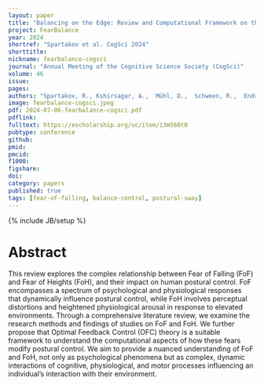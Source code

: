 ```yaml
---
layout: paper
title: "Balancing on the Edge: Review and Computational Framework on the Dynamics of Fear of Falling and Fear of Heights in Postural Control"
project: FearBalance
year: 2024
shortref: "Spartakov et al. CogSci 2024"
shorttitle: 
nickname: fearbalance-cogsci
journal: "Annual Meeting of the Cognitive Science Society (CogSci)"
volume: 46
issue:
pages:
authors: "Spartakov, R., Kshirsagar, A.,  Mühl, D.,  Schween, R.,  Endres, D.M.,  Bremmer, F.,  Melzig, C., &  Peters, J."
image: fearbalance-cogsci.jpeg
pdf: 2024-07-06-fearbalance-cogsci.pdf
pdflink:
fulltext: https://escholarship.org/uc/item/13m560t0
pubtype: conference
github:
pmid:  
pmcid:
f1000:
figshare:
doi: 
category: papers
published: true
tags: [fear-of-falling, balance-control, postural-sway]
---
```

{% include JB/setup %}

# Abstract

This review explores the complex relationship between Fear of Falling (FoF) and Fear of Heights (FoH), and their impact on human postural control. FoF encompasses a spectrum of psychological and physiological responses that dynamically influence postural control, while FoH involves perceptual distortions and heightened physiological arousal in response to elevated environments. Through a comprehensive literature review, we examine the research methods and findings of studies on FoF and FoH. We further propose that Optimal Feedback Control (OFC) theory is a suitable framework to understand the computational aspects of how these fears modify postural control. We aim to provide a nuanced understanding of FoF and FoH, not only as psychological phenomena but as complex, dynamic interactions of cognitive, physiological, and motor processes influencing an individual’s interaction with their environment.